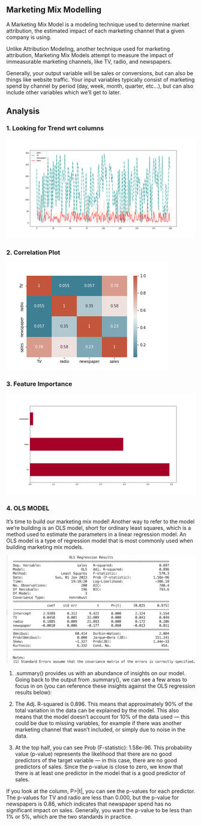 ## Marketing Mix Modelling
A Marketing Mix Model is a modeling technique used to determine market attribution, the estimated impact of each marketing channel that a given company is using.

Unlike Attribution Modeling, another technique used for marketing attribution, Marketing Mix Models attempt to measure the impact of immeasurable marketing channels, like TV, radio, and newspapers.

Generally, your output variable will be sales or conversions, but can also be things like website traffic. Your input variables typically consist of marketing spend by channel by period (day, week, month, quarter, etc…), but can also include other variables which we’ll get to later.

## Analysis

### 1. Looking for Trend wrt columns
![images/Trends.png](https://github.com/harendra263/Market_Mix_Modeling/blob/main/images/Trends.png)

### 2. Correlation Plot
![images/correlation.png](https://github.com/harendra263/Market_Mix_Modeling/blob/main/images/correlation.png)

### 3. Feature Importance
![images/Feature_Importance.png](https://github.com/harendra263/Market_Mix_Modeling/blob/main/images/Feature_Importance.png)


### 4. OLS MODEL
It’s time to build our marketing mix model! Another way to refer to the model we’re building is an OLS model, short for ordinary least squares, which is a method used to estimate the parameters in a linear regression model. An OLS model is a type of regression model that is most commonly used when building marketing mix models.

![images/OLS.png](https://github.com/harendra263/Market_Mix_Modeling/blob/main/images/OLS.png)

1. .summary() provides us with an abundance of insights on our model. Going back to the output from .summary(), we can see a few areas to focus in on (you can reference these insights against the OLS regression results below):

2. The Adj. R-squared is 0.896. This means that approximately 90% of the total variation in the data can be explained by the model. This also means that the model doesn’t account for 10% of the data used — this could be due to missing variables, for example if there was another marketing channel that wasn’t included, or simply due to noise in the data.

3. At the top half, you can see Prob (F-statistic): 1.58e-96. This probability value (p-value) represents the likelihood that there are no good predictors of the target variable — in this case, there are no good predictors of sales. Since the p-value is close to zero, we know that there is at least one predictor in the model that is a good predictor of sales.

If you look at the column, P>|t|, you can see the p-values for each predictor. The p-values for TV and radio are less than 0.000, but the p-value for newspapers is 0.86, which indicates that newspaper spend has no significant impact on sales. Generally, you want the p-value to be less than 1% or 5%, which are the two standards in practice.
